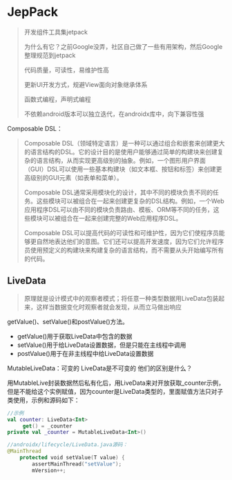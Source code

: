 # JepPack

> 开发组件工具集jetpack
>
> 为什么有它？之前Google没弄，社区自己做了一些有用架构，然后Google整理规范到jetpack
>
> 代码质量，可读性，易维护性高  
>
> 更新UI开发方式，规避View面向对象继承体系
>
> 函数式编程，声明式编程
>
> 不依赖android版本可以独立迭代，在androidx库中，向下兼容性强



Composable DSL：

> Composable DSL（领域特定语言）是一种可以通过组合和嵌套来创建更大的语言结构的DSL。它的设计目的是使用户能够通过简单的构建块来创建复杂的语言结构，从而实现更高级别的抽象。例如，一个图形用户界面（GUI）DSL可以使用一些基本构建块（如文本框、按钮和标签）来创建更高级别的GUI元素（如表单和菜单）。
>
> Composable DSL通常采用模块化的设计，其中不同的模块负责不同的任务。这些模块可以被组合在一起来创建更复杂的DSL结构。例如，一个Web应用程序DSL可以由不同的模块负责路由、模板、ORM等不同的任务，这些模块可以被组合在一起来创建完整的Web应用程序DSL。
>
> Composable DSL可以提高代码的可读性和可维护性，因为它们使程序员能够更自然地表达他们的意图。它们还可以提高开发速度，因为它们允许程序员使用预定义的构建块来构建复杂的语言结构，而不需要从头开始编写所有的代码。



## LiveData

> 原理就是设计模式中的观察者模式；将任意一种类型数据用LiveData包装起来，这样当数据变化时观察者就会发现，从而立马做出响应

getValue()、setValue()和postValue()方法。

- getValue()用于获取LiveData中包含的数据
- setValue()用于给LiveData设置数据，但是只能在主线程中调用
- postValue()用于在非主线程中给LiveData设置数据

MutableLiveData：可变的     LiveData是不可变的  他们的区别是什么？ 

用MutableLive封装数据然后私有化后，用LiveData来对开放获取_counter示例，但是不能给这个实例赋值，因为counter是LiveData类型的，里面赋值方法只对子类使用，示例和源码如下：

```kotlin
//示例
val counter: LiveData<Int>
     get() = _counter
private val _counter = MutableLiveData<Int>()

//androidx/lifecycle/LiveData.java源码：
@MainThread
    protected void setValue(T value) {
        assertMainThread("setValue");
        mVersion++;
```

